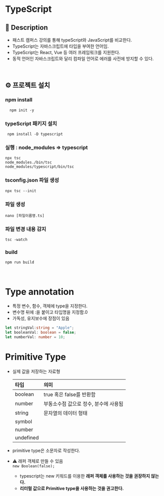 # TypeScript 

## 🔦 Description 
- 패스트 캠퍼스 강의를 통해 typeScript와 JavaScript를 비교한다.
- TypeScript는 자바스크립트에 타입을 부여한 언어임.
- TypeScript는 React, Vue 등 여러 프레임워크를 지원한다.
- 동적 언어인 자바스크립트와 달리 컴파일 언어로 에러를 사전에 방지할 수 있다.

<br />

## ⚙️ 프로젝트 설치

### npm install 

```
  npm init -y
```

### typeScript 패키지 설치

```
 npm install -D typescript
```

### 실행 : node_modules => typescript

```
npx tsc
node_modules./bin/tsc
node_modules/typescript/bin/tsc
```
### tsconfig.json 파일 생성

```
npx tsc --init
```

### 파일 생성  

```
nano [파일이름명.ts]
```

### 파일 변경 내용 감지 

``` 
tsc -watch 
```

### build

```
npm run build
```
<br />

# Type annotation
- 특정 변수, 함수, 객체에 type을 지정한다.
- 변수명 뒤에 :을 붙이고 타입명을 지정함.0
- 가독성, 유지보수에 장점이 있음 

```typescript
let stringVal:string = "Apple";
let booleanVal: boolean = false;
let numberVal: number = 10;
```

# Primitive Type
- 실제 값을 저장하는 자료형

  타입 | 의미  
  |:---|:---|
  boolean |  true 혹은 false를 반환함
  number | 부동소수점 값으로 정수, 분수에 사용됨
  string | 문자열의 데이터 형태
  symbol |
  number |
  undefined |

- primitive type은 소문자로 작성한다.
-  ⚠️ 래퍼 객체로 만들 수 있음 <br />
    `new Boolean(false);`
    - typescript는 new 키워드를 이용한 **래퍼 객체를 사용하는 것을
      권장하지 않는다.**
    - **리터럴 값으로 Primitive type을 사용하는 것을 권고한다.**

